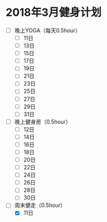 # 2018年3月健身计划
- [ ] 晚上YOGA（每天0.5hour）
    - [ ] 11日
    - [ ] 13日
    - [ ] 15日
    - [ ] 17日
    - [ ] 19日
    - [ ] 21日
    - [ ] 23日
    - [ ] 25日
    - [ ] 27日
    - [ ] 29日
    - [ ] 31日
- [ ] 晚上健身房（0.5hour）
    - [ ] 12日
    - [ ] 14日
    - [ ] 16日
    - [ ] 18日
    - [ ] 20日
    - [ ] 22日
    - [ ] 24日
    - [ ] 26日
    - [ ] 28日
    - [ ] 30日
- [ ] 周末健走（0.5hour）
    - [x] 11日
